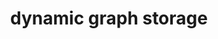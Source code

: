 ---
layout: page
title: dynamic graph storage
description: "Dynamic Graph Storage: An Experimental Survey"
img: assets/img/publication_preview/graphStorage.JPG
redirect: assets/pdf/DynamicGraphStorage.pdf
importance: 3
category: ongoing
---